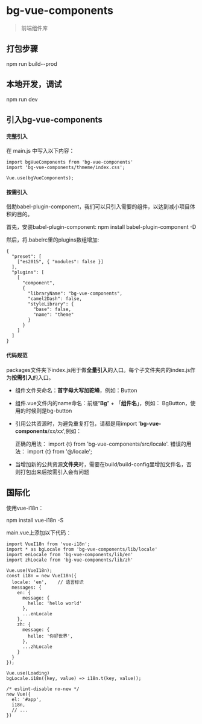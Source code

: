 # bg-vue-components

> 前端组件库

## 打包步骤

npm run build--prod

## 本地开发，调试

npm run dev

## 引入bg-vue-components

#### 完整引入
在 main.js 中写入以下内容：

```
import bgVueComponents from 'bg-vue-components'
import 'bg-vue-components/thmeme/index.css';

Vue.use(bgVueComponents);
```

#### 按需引入

借助babel-plugin-component，我们可以只引入需要的组件，以达到减小项目体积的目的。

首先，安装babel-plugin-component:
npm install babel-plugin-component -D

然后，将.babelrc里的plugins数组增加:
```
{
  "preset": [
    ["es2015", { "modules": false }]
  ],
  "plugins": [
    [
      "component",
      {
        "libraryName": "bg-vue-components",
        "camel2Dash": false,
        "styleLibrary": {
          "base": false,
          "name": "theme"
        }
      }
    ]
  ]
}
```

#### 代码规范
packages文件夹下index.js用于做**全量引入**的入口。每个子文件夹内的index.js作为**按需引入**的入口。

- 组件文件夹命名：**首字母大写加驼峰**，例如：Button
- 组件.vue文件内的name命名：前缀“**Bg**” + 「**组件名**」，例如： BgButton，使用的时候则是bg-button
- 引用公共资源时，为避免重复打包，请都是用import '**bg-vue-components**/xx/xx',例如：

  正确的用法： import {t} from 'bg-vue-components/src/locale'.
  错误的用法： import {t} from '@/locale';
- 当增加新的公共资源**文件夹**时，需要在build/build-config里增加文件名，否则打包出来后按需引入会有问题

## 国际化

使用vue-i18n：

npm install vue-i18n -S

main.vue上添加以下代码：
```
import VueI18n from 'vue-i18n';
import * as bgLocale from 'bg-vue-components/lib/locale'
import enLocale from 'bg-vue-components/lib/en'
import zhLocale from 'bg-vue-components/lib/zh'

Vue.use(VueI18n);
const i18n = new VueI18n({
  locale: 'en',    // 语言标识
  messages: {
    en: {
      message: {
        hello: 'hello world'
      },
      ...enLocale
    },
    zh: {
      message: {
        hello: '你好世界',
      },
      ...zhLocale
    }
  }
});

Vue.use(Loading)
bgLocale.i18n((key, value) => i18n.t(key, value));

/* eslint-disable no-new */
new Vue({
  el: '#app',
  i18n,
  // ...
})
```